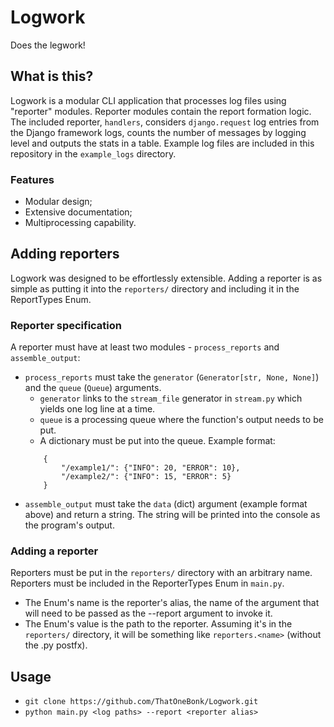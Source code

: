 # Logwork
Does the legwork!
## What is this?
Logwork is a modular CLI application that processes log files using "reporter" modules. Reporter modules contain the report formation logic. The included reporter, `handlers`, considers `django.request` log entries from the Django framework logs, counts the number of messages by logging level and outputs the stats in a table. Example log files are included in this repository in the `example_logs` directory.
### Features
- Modular design;
- Extensive documentation;
- Multiprocessing capability.
## Adding reporters
Logwork was designed to be effortlessly extensible. Adding a reporter is as simple as putting it into the `reporters/` directory and including it in the ReportTypes Enum.
### Reporter specification
A reporter must have at least two modules - `process_reports` and `assemble_output`:
- `process_reports` must take the `generator` (`Generator[str, None, None]`) and the `queue` (`Queue`) arguments. 
    - `generator` links to the `stream_file` generator in `stream.py` which yields one log line at a time. 
    - `queue` is a processing queue where the function's output needs to be put.
    - A dictionary must be put into the queue. Example format:
    ```
        {
            "/example1/": {"INFO": 20, "ERROR": 10}, 
            "/example2/": {"INFO": 15, "ERROR": 5}
        }
    ```
- `assemble_output` must take the `data` (dict) argument (example format above) and return a string. The string will be printed into the console as the program's output.
### Adding a reporter
Reporters must be put in the `reporters/` directory with an arbitrary name.
Reporters must be included in the ReporterTypes Enum in `main.py`. 
- The Enum's name is the reporter's alias, the name of the argument that will need to be passed as the --report argument to invoke it. 
- The Enum's value is the path to the reporter. Assuming it's in the `reporters/` directory, it will be something like `reporters.<name>` (without the .py postfx).
## Usage
- `git clone https://github.com/ThatOneBonk/Logwork.git`
- `python main.py <log paths> --report <reporter alias>`
